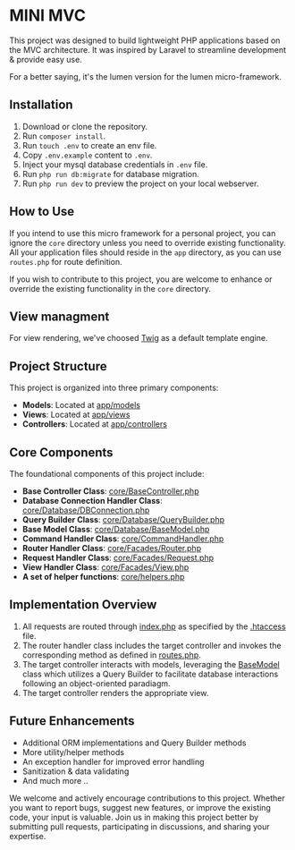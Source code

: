 # MINI MVC

This project was designed to build lightweight PHP applications based on the MVC architecture. It was inspired by Laravel to streamline development & provide easy use.

For a better saying, it's the lumen version for the lumen micro-framework.

## Installation
1. Download or clone the repository.
2. Run `composer install`.
3. Run `touch .env` to create an env file.
4. Copy `.env.example` content to `.env`.
6. Inject your mysql database credentials in `.env` file.
7. Run `php run db:migrate` for database migration.
8. Run `php run dev` to preview the project on your local webserver.

## How to Use

If you intend to use this micro framework for a personal project, you can ignore the `core` directory unless you need to override existing functionality. All your application files should reside in the `app` directory, as you can use `routes.php` for route definition. 

If you wish to contribute to this project, you are welcome to enhance or override the existing functionality in the `core` directory.

## View managment

For view rendering, we've choosed [Twig](https://twig.symfony.com/) as a default template engine.

## Project Structure

This project is organized into three primary components:

- **Models**: Located at [app/models](app/models)
- **Views**: Located at [app/views](app/views)
- **Controllers**: Located at [app/controllers](app/controllers)

## Core Components

The foundational components of this project include:

- **Base Controller Class**: [core/BaseController.php](core/BaseController.php)
- **Database Connection Handler Class**: [core/Database/DBConnection.php](core/Database/DBConnection.php)
- **Query Builder Class**: [core/Database/QueryBuilder.php](core/Database/QueryBuilder.php)
- **Base Model Class**: [core/Database/BaseModel.php](core/Database/BaseModel.php)
- **Command Handler Class**: [core/CommandHandler.php](core/CommandHandler.php)
- **Router Handler Class**: [core/Facades/Router.php](core/Facades/Router.php)
- **Request Handler Class**: [core/Facades/Request.php](core/Facades/Request.php)
- **View Handler Class**: [core/Facades/View.php](core/Facades/View.php)
- **A set of helper functions**: [core/helpers.php](core/helpers.php)

## Implementation Overview

1. All requests are routed through [index.php](index.php) as specified by the [.htaccess](.htaccess) file.
2. The router handler class includes the target controller and invokes the corresponding method as defined in [routes.php](routes.php).
3. The target controller interacts with models, leveraging the [BaseModel](core/BaseModel.php) class which utilizes a Query Builder to facilitate database interactions following an object-oriented paradiagm.
4. The target controller renders the appropriate view.

## Future Enhancements

- Additional ORM implementations and Query Builder methods
- More utility/helper methods
- An exception handler for improved error handling
- Sanitization & data validating
- And much more ..

We welcome and actively encourage contributions to this project. Whether you want to report bugs, suggest new features, or improve the existing code, your input is valuable. Join us in making this project better by submitting pull requests, participating in discussions, and sharing your expertise.